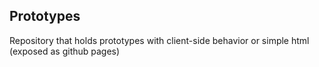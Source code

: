 ## Prototypes

Repository that holds prototypes with client-side behavior or simple html (exposed as github pages)
